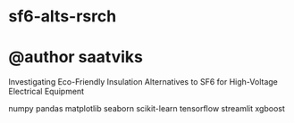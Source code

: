 # sf6-alts-rsrch
# @author saatviks
Investigating Eco-Friendly Insulation Alternatives to SF6 for High-Voltage Electrical Equipment

numpy pandas matplotlib seaborn scikit-learn tensorflow streamlit xgboost
